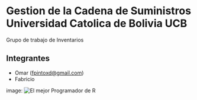 # Gestion de la Cadena de Suministros Universidad Catolica de Bolivia UCB

Grupo de trabajo de Inventarios

## Integrantes
- Omar (fpintoxd@gmail.com)
- Fabricio 

image: ![El mejor Programador de R](foto.jpg.jpg)  
